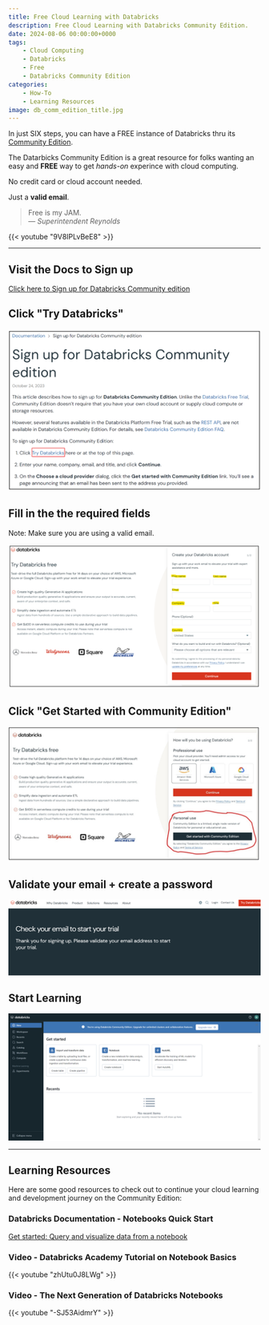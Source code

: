 ```yaml
---
title: Free Cloud Learning with Databricks
description: Free Cloud Learning with Databricks Community Edition.
date: 2024-08-06 00:00:00+0000
tags: 
    - Cloud Computing
    - Databricks
    - Free
    - Databricks Community Edition
categories:
    - How-To
    - Learning Resources
image: db_comm_edition_title.jpg
---
```


In just SIX steps, you can have a FREE instance of Databricks thru its [Community Edition](https://docs.databricks.com/en/getting-started/community-edition.html).

The Datarbicks Community Edition is a great resource for folks wanting an easy and __FREE__ way to get _hands-on_ experince with cloud computing.

No credit card or cloud account needed.

Just a __valid email__.

> Free is my JAM.<br>
> — <cite>Superintendent Reynolds</cite>

{{< youtube "9V8IPLvBeE8" >}}


-----
## Visit the Docs to Sign up

[Click here to Sign up for Databricks Community edition](https://docs.databricks.com/en/getting-started/community-edition.html)

## Click "Try Databricks"
![Try Databricks](try_db.png)

## Fill in the the required fields

Note: Make sure you are using a valid email.

![Fill out the highlighted fields](req_fields.png)

## Click "Get Started with Community Edition"
![Click "Get Started with Community Edition"](get_started.jpg)

## Validate your email + create a password
![Check your email](validate.png)

## Start Learning
![Spin up a Cluster and start learning!](your_in.png)

-----

## Learning Resources

Here are some good resources to check out to continue your cloud learning and development journey on the Community Edition: 


### Databricks Documentation - Notebooks Quick Start

[Get started: Query and visualize data from a notebook](https://docs.databricks.com/en/getting-started/quick-start.html)

### Video - Databricks Academy Tutorial on Notebook Basics

{{< youtube "zhUtu0J8LWg" >}}

### Video - The Next Generation of Databricks Notebooks

{{< youtube "-SJ53AidmrY" >}}





